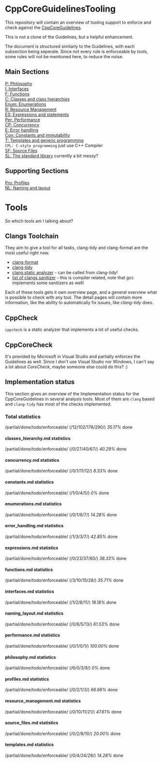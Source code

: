 # CppCoreGuidelinesTooling

This repository will contain an overview of tooling support to enforce and check against the [CppCoreGuidelines](https://github.com/isocpp/CppCoreGuidelines).

This is not a clone of the Guidelines, but a helpful enhancement.

The document is structured similarly to the Guidelines, with each
subsection being seperate. Since not every rule is enforceable by tools,
some rules will not be mentioned here, to reduce the noise.

## Main Sections

[P: Philosophy](philosophy.md)  
[I: Interfaces](interfaces.md)  
[F: Functions](functions.md)  
[C: Classes and class hierarchies](classes_hierarchy.md)  
[Enum: Enumerations](enumerations.md)  
[R: Resource Management](resource_management.md)  
[ES: Expressions and statements](expressions.md)  
[Per: Performance](performance.md)  
[CP: Concurrency](concurrency.md)  
[E: Error handling](error_handling.md)  
[Con: Constants and immutability](constants.md)  
[T: Templates and generic programming](templates.md)  
`CPL: C-style programming` just use C++ Compiler  
[SF: Source Files](source_files.md)  
[SL: The standard library]() currently a bit messy?  

## Supporting Sections

[Pro: Profiles](profiles.md)  
[NL: Naming and layout](naming_layout.md)  

# Tools

So which tools am I talking about?

## Clangs Toolchain
They aim to give a tool for all tasks, clang-tidy and clang-format are the most useful right now.

- [clang-format](http://clang.llvm.org/docs/ClangFormat.html)
- [clang-tidy](http://clang.llvm.org/extra/clang-tidy/index.html)
- [clang static analyzer](http://clang-analyzer.llvm.org/) - can be called from clang-tidy!
- [list of clangs sanitizer](http://clang.llvm.org/docs/index.html) - this is compiler related, note that gcc implements some sanitizers as well!

Each of these tools gets it own overview page, and a general overview what is possible to check with any tool.
The detail pages will contain more information, like the ability to automatically fix issues, like *clang-tidy* does.

## CppCheck

`cppcheck` is a static analyzer that implements a lot of useful checks.

## CppCoreCheck

It's provided by Microsoft in Visual Studio and partially enforces the
Guidelines as well.
Since I don't use Visual Studio nor Windows, I can't say a lot about *CoreCheck*, maybe someone else could do this? :)

## Implementation status

This section gives an overview of the Implementation status for the
CppCoreGuidelines in several analysis tools. Most of them are `clang` based and
`clang-tidy` has most of the checks implemented.

### Total statistics
/partial/done/todo/enforceable/ (/12/102/176/290/) *35.17%* done

#### classes_hierarchy.md statistics
/partial/done/todo/enforceable/ (/0/27/40/67/) *40.29%* done

#### concurrency.md statistics
/partial/done/todo/enforceable/ (/0/1/11/12/) *8.33%* done

#### constants.md statistics
/partial/done/todo/enforceable/ (/1/0/4/5/) *0%* done

#### enumerations.md statistics
/partial/done/todo/enforceable/ (/0/1/6/7/) *14.28%* done

#### error_handling.md statistics
/partial/done/todo/enforceable/ (/1/3/3/7/) *42.85%* done

#### expressions.md statistics
/partial/done/todo/enforceable/ (/0/23/37/60/) *38.33%* done

#### functions.md statistics
/partial/done/todo/enforceable/ (/3/10/15/28/) *35.71%* done

#### interfaces.md statistics
/partial/done/todo/enforceable/ (/1/2/8/11/) *18.18%* done

#### naming_layout.md statistics
/partial/done/todo/enforceable/ (/0/8/5/13/) *61.53%* done

#### performance.md statistics
/partial/done/todo/enforceable/ (/0/1/0/1/) *100.00%* done

#### philosophy.md statistics
/partial/done/todo/enforceable/ (/6/0/3/9/) *0%* done

#### profiles.md statistics
/partial/done/todo/enforceable/ (/0/2/1/3/) *66.66%* done

#### resource_management.md statistics
/partial/done/todo/enforceable/ (/0/10/11/21/) *47.61%* done

#### source_files.md statistics
/partial/done/todo/enforceable/ (/0/2/8/10/) *20.00%* done

#### templates.md statistics
/partial/done/todo/enforceable/ (/0/4/24/28/) *14.28%* done

